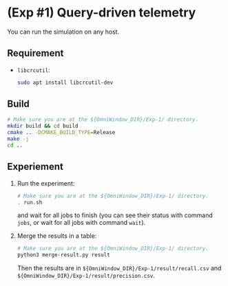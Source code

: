 # (Exp #1) Query-driven telemetry

You can run the simulation on any host.

## Requirement

- `libcrcutil`:
  ```sh
  sudo apt install libcrcutil-dev
  ```

## Build

```sh
# Make sure you are at the ${OmniWindow_DIR}/Exp-1/ directory.
mkdir build && cd build
cmake .. -DCMAKE_BUILD_TYPE=Release
make -j
cd ..
```

## Experiement

1. Run the experiment:
   ```sh
   # Make sure you are at the ${OmniWindow_DIR}/Exp-1/ directory.
   . run.sh
   ```
   and wait for all jobs to finish (you can see their status with command `jobs`, or wait for all jobs with command `wait`).

2. Merge the results in a table:
   ```sh
   # Make sure you are at the ${OmniWindow_DIR}/Exp-1/ directory.
   python3 merge-result.py result
   ```
   Then the results are in `${OmniWindow_DIR}/Exp-1/result/recall.csv` and `${OmniWindow_DIR}/Exp-1/result/precision.csv`.
